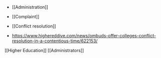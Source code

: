   - [[Administration]]
  - [[Complaint]]
  - [[Conflict resolution]]

  - https://www.highereddive.com/news/ombuds-offer-colleges-conflict-resolution-in-a-contentious-time/622153/

[[Higher Education]]
[[Administrators]]